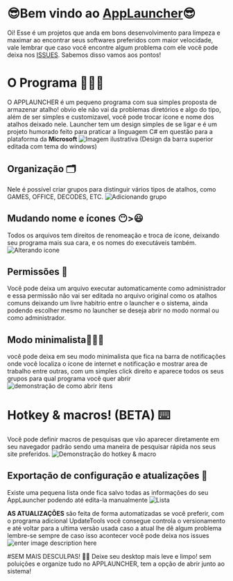 # 😎Bem vindo ao [AppLauncher](https://github.com/SrShadowy/AppLauncher)😎

Oi! Esse é um projetos que anda em bons desenvolvimento para limpeza e maximar ao encontrar seus softwares preferidos com maior velocidade, vale lembrar que caso você encontre algum problema com ele você pode deixa nos [ISSUES](%5Dhttps://github.com/SrShadowy/AppLauncher/issues).
Sabemos disso vamos aos pontos! 


# O Programa 👨🏻‍💻

O APPLAUNCHER é um pequeno programa com sua simples proposta de armazenar atalho! obvio ele não vai da problemas diretórios e algo do tipo, além de ser simples e customizavel, você pode trocar ícone e nome dos atalhos deixado nele. Launcher tem um design simples de se ligar e é um projeto humorado feito para praticar a linguagem C# em questão para a plataforma da **Microsoft**
![Imagem ilustrativa](https://i.imgur.com/IR7daB6.png)
(Design da barra superior editada com tema do windows)


## Organização 🗂️

Nele é possível criar grupos para distinguir vários tipos de atalhos, como GAMES, OFFICE, DECODES, ETC.
![Adicionando grupo](https://i.imgur.com/WJvN0yz.gif)

## Mudando nome e ícones 😶>😃

Todos os arquivos tem direitos de renomeação e troca de ícone, deixando seu programa mais sua cara, e os nomes do executáveis também.
![Alterando icone](https://i.imgur.com/ag2iTht.gif)

## Permissões 🛂

Você pode deixa um arquivo executar automaticamente como administrador e essa permissão não vai ser editada no arquivo original como os atalhos comuns deixando um livre habitrio entre o launcher e o sistema, ainda podendo escolher mesmo no launcher se deseja abrir no modo normal ou como administrador.


## Modo minimalista🦹🏻‍♂️

você pode deixa em seu modo minimalista que fica na barra de notificações onde você localiza o ícone de internet e notificação e mostrar area de trabalho entre outras, com um simples click direito e aparece todos os seus grupos para qual programa você quer abrir
![demonstração de como abrir itens](https://i.imgur.com/u7zz7LJ.gif)

# Hotkey & macros! (BETA) ⌨️
Você pode definir macros de pesquisas que vão aparecer diretamente em seu navegador padrão sendo uma maneira de pesquisar rápida nos seus site preferidos.
![Demonstração do hotkey & macro](https://i.imgur.com/YxcUsjd.gif)

## Exportação de configuração e atualizações 🔄
Existe uma pequena lista onde fica salvo todas as informações do seu AppLauncher podendo até edita-la manualmente
![Lista](https://i.imgur.com/bGFakUw.gif)

**AS ATUALIZAÇÕES** são feita de forma automatizadas se você preferir, com o programa adicional UpdateTools você consegue controla o versionamento e até voltar para a ultima versão usada caso a atual lhe dê algum problema lembre-se sempre de caso isso acontecer você pode deixa nos issues
![enter image description here](https://i.imgur.com/MCr3XBI.png)


#SEM MAIS DESCULPAS! 🙅🏻‍
Deixe seu desktop mais leve e limpo! sem poluições e organize tudo no APPLAUNCHER, tem a opção de abrir junto ao sistema!

